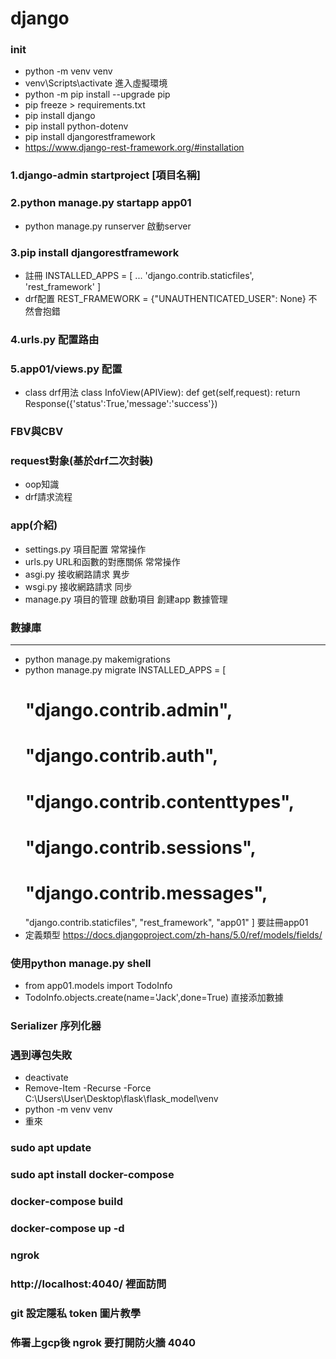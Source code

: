 # django
### init
- python -m venv venv
- venv\Scripts\activate 進入虛擬環境
- python -m pip install --upgrade pip
- pip freeze > requirements.txt
- pip install django
- pip install python-dotenv
- pip install djangorestframework 
- https://www.django-rest-framework.org/#installation
### 1.django-admin startproject [項目名稱]
### 2.python manage.py startapp app01
- python manage.py runserver 啟動server
### 3.pip install djangorestframework 
- 註冊
    INSTALLED_APPS = [
    ...
    'django.contrib.staticfiles',
    'rest_framework'
]
- drf配置 REST_FRAMEWORK = {"UNAUTHENTICATED_USER": None} 不然會抱錯
### 4.urls.py 配置路由
### 5.app01/views.py 配置
- class drf用法
class InfoView(APIView):
    def get(self,request):
        return Response({'status':True,'message':'success'})
### FBV與CBV
### request對象(基於drf二次封裝)
- oop知識
- drf請求流程
### app(介紹)
- settings.py 項目配置        常常操作
- urls.py URL和函數的對應關係  常常操作
- asgi.py 接收網路請求 異步
- wsgi.py 接收網路請求 同步
- manage.py 項目的管理 啟動項目 創建app 數據管理
### 數據庫
--------------------------
- python manage.py makemigrations
- python manage.py migrate
INSTALLED_APPS = [
    # "django.contrib.admin",
    # "django.contrib.auth",
    # "django.contrib.contenttypes",
    # "django.contrib.sessions",
    # "django.contrib.messages",
    "django.contrib.staticfiles",
    "rest_framework",
    "app01"
] 要註冊app01
- 定義類型 https://docs.djangoproject.com/zh-hans/5.0/ref/models/fields/
### 使用python manage.py shell
- from app01.models import TodoInfo
- TodoInfo.objects.create(name='Jack',done=True) 直接添加數據

### Serializer 序列化器

### 遇到導包失敗
- deactivate
- Remove-Item -Recurse -Force C:\Users\User\Desktop\flask\flask_model\venv
- python -m venv venv 
- 重來


### sudo apt update
### sudo apt install docker-compose
### docker-compose build 
### docker-compose up -d

### ngrok
### http://localhost:4040/ 裡面訪問 

### git 設定隱私 token 圖片教學

### 佈署上gcp後 ngrok 要打開防火牆 4040